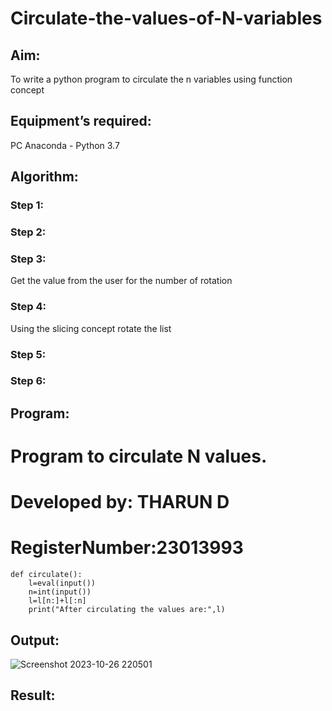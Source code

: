 # Circulate-the-values-of-N-variables
## Aim:
To write a python program to circulate the n variables using function concept
## Equipment’s required:
PC
Anaconda - Python 3.7
## Algorithm: 
### Step 1: 
### Step 2: 
### Step 3: 
Get the value from the user for the number of rotation
### Step 4: 
Using the slicing concept rotate the list

### Step 5: 
### Step 6: 
## Program:
# Program to circulate N values.
# Developed by: THARUN D 
# RegisterNumber:23013993
~~~
def circulate():
    l=eval(input())
    n=int(input())
    l=l[n:]+l[:n]
    print("After circulating the values are:",l)
~~~

## Output:
![Screenshot 2023-10-26 220501](https://github.com/THARUNDT/Circulate-the-values-of-N-variables/assets/144871537/0b0c76ed-761b-4189-9123-d70487bf284d)


## Result:
